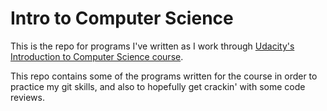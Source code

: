# Intro to Computer Science

This is the repo for programs I've written as I work through [Udacity's Introduction to Computer Science course]().

This repo contains some of the programs written for the course in order to practice my git skills, and also to hopefully get crackin' with some code reviews.
